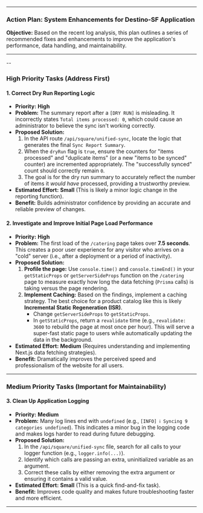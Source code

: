 -----

### **Action Plan: System Enhancements for Destino-SF Application**

**Objective:** Based on the recent log analysis, this plan outlines a series of recommended fixes and enhancements to improve the application's performance, data handling, and maintainability.

---

--

### **High Priority Tasks (Address First)**

#### 1\. Correct Dry Run Reporting Logic

- **Priority:** **High**
- **Problem:** The summary report after a `[DRY RUN]` is misleading. It incorrectly states `Total items processed: 0`, which could cause an administrator to believe the sync isn't working correctly.
- **Proposed Solution:**
  1.  In the API route `/api/square/unified-sync`, locate the logic that generates the final `Sync Report Summary`.
  2.  When the `dryRun` flag is `true`, ensure the counters for "items processed" and "duplicate items" (or a new "items to be synced" counter) are incremented appropriately. The "successfully synced" count should correctly remain `0`.
  3.  The goal is for the dry run summary to accurately reflect the number of items it _would have_ processed, providing a trustworthy preview.
- **Estimated Effort:** **Small** (This is likely a minor logic change in the reporting function).
- **Benefit:** Builds administrator confidence by providing an accurate and reliable preview of changes.

#### 2\. Investigate and Improve Initial Page Load Performance

- **Priority:** **High**
- **Problem:** The first load of the `/catering` page takes over **7.5 seconds**. This creates a poor user experience for any visitor who arrives on a "cold" server (i.e., after a deployment or a period of inactivity).
- **Proposed Solution:**
  1.  **Profile the page:** Use `console.time()` and `console.timeEnd()` in your `getStaticProps` or `getServerSideProps` function on the `/catering` page to measure exactly how long the data fetching (`Prisma` calls) is taking versus the page rendering.
  2.  **Implement Caching:** Based on the findings, implement a caching strategy. The best choice for a product catalog like this is likely **Incremental Static Regeneration (ISR)**.
      - Change `getServerSideProps` to `getStaticProps`.
      - In `getStaticProps`, return a `revalidate` time (e.g., `revalidate: 3600` to rebuild the page at most once per hour). This will serve a super-fast static page to users while automatically updating the data in the background.
- **Estimated Effort:** **Medium** (Requires understanding and implementing Next.js data fetching strategies).
- **Benefit:** Dramatically improves the perceived speed and professionalism of the website for all users.

---

### **Medium Priority Tasks (Important for Maintainability)**

#### 3\. Clean Up Application Logging

- **Priority:** **Medium**
- **Problem:** Many log lines end with `undefined` (e.g., `[INFO] ℹ️ Syncing 9 categories undefined`). This indicates a minor bug in the logging code and makes logs harder to read during future debugging.
- **Proposed Solution:**
  1.  In the `/api/square/unified-sync` file, search for all calls to your logger function (e.g., `logger.info(...)`).
  2.  Identify which calls are passing an extra, uninitialized variable as an argument.
  3.  Correct these calls by either removing the extra argument or ensuring it contains a valid value.
- **Estimated Effort:** **Small** (This is a quick find-and-fix task).
- **Benefit:** Improves code quality and makes future troubleshooting faster and more efficient.

---
